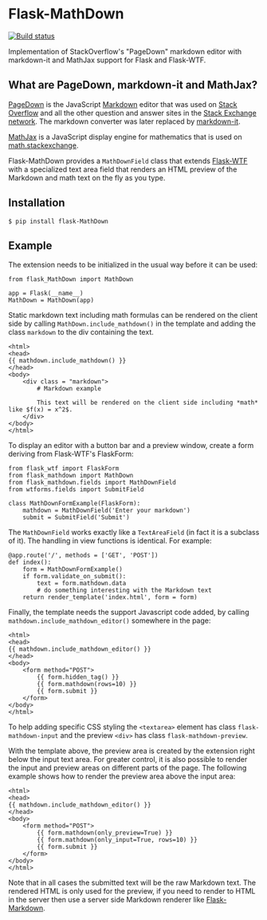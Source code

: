 Flask-MathDown
==============

[![Build status](https://github.com/beckni/Flask-MathDown/workflows/build/badge.svg)](https://github.com/beckni/Flask-MathDown/actions)

Implementation of StackOverflow's "PageDown" markdown editor with markdown-it and MathJax support for Flask and Flask-WTF.

What are PageDown, markdown-it and MathJax?
-----------------

[PageDown](https://code.google.com/p/PageDown/wiki/PageDown) is the JavaScript [Markdown](http://daringfireball.net/projects/markdown/) editor that was used on [Stack Overflow](http://stackoverflow.com/) and all the other question and answer sites in the [Stack Exchange network](http://stackexchange.com/). The markdown converter was later replaced by [markdown-it](https://github.com/markdown-it/markdown-it).

[MathJax](https://www.mathjax.org) is a JavaScript display engine for mathematics that is used on [math.stackexchange](https://math.stackexchange.com).

Flask-MathDown provides a `MathDownField` class that extends [Flask-WTF](https://flask-wtf.readthedocs.org/en/latest/) with a specialized text area field that renders an HTML preview of the Markdown and math text on the fly as you type.

Installation
------------

    $ pip install flask-MathDown

Example
-------

The extension needs to be initialized in the usual way before it can be used:

    from flask_MathDown import MathDown
    
    app = Flask(__name__)
    MathDown = MathDown(app)
	
Static markdown text including math formulas can be rendered on the client side by calling `MathDown.include_mathdown()` in the template and 
adding the class `markdown` to the div containing the text.

	<html>
	<head>
	{{ mathdown.include_mathdown() }}
	</head>
	<body>
		<div class = "markdown">
			# Markdown example
			
			This text will be rendered on the client side including *math* like $f(x) = x^2$.
		</div>
	</body>
	</html>

To display an editor with a button bar and a preview window, create a form deriving from Flask-WTF's FlaskForm:

	from flask_wtf import FlaskForm
	from flask_mathdown import MathDown
	from flask_mathdown.fields import MathDownField
	from wtforms.fields import SubmitField
	
	class MathDownFormExample(FlaskForm):
		mathdown = MathDownField('Enter your markdown')
		submit = SubmitField('Submit')
		
The `MathDownField` works exactly like a `TextAreaField` (in fact it is a subclass of it). The handling in view functions is identical. For example:

    @app.route('/', methods = ['GET', 'POST'])
    def index():
        form = MathDownFormExample()
        if form.validate_on_submit():
            text = form.mathdown.data
            # do something interesting with the Markdown text
        return render_template('index.html', form = form)		
		
Finally, the template needs the support Javascript code added, by calling `mathdown.include_mathdown_editor()` somewhere in the page:

    <html>
    <head>
    {{ mathdown.include_mathdown_editor() }}
    </head>
    <body>
        <form method="POST">
            {{ form.hidden_tag() }}
            {{ form.mathdown(rows=10) }}
            {{ form.submit }}
        </form>
    </body>
    </html>		

To help adding specific CSS styling the `<textarea>` element has class `flask-mathdown-input` and the preview `<div>` has class `flask-mathdown-preview`.

With the template above, the preview area is created by the extension right below the input text area. For greater control, it is also possible to render the input and preview areas on different parts of the page. The following example shows how to render the preview area above the input area:

    <html>
    <head>
    {{ mathdown.include_mathdown_editor() }}
    </head>
    <body>
        <form method="POST">
            {{ form.mathdown(only_preview=True) }}
            {{ form.mathdown(only_input=True, rows=10) }}
            {{ form.submit }}
        </form>
    </body>
    </html>

Note that in all cases the submitted text will be the raw Markdown text. The rendered HTML is only used for the preview, if you need to render to HTML in the server then use a server side Markdown renderer like [Flask-Markdown](http://pythonhosted.org/Flask-Markdown/).



